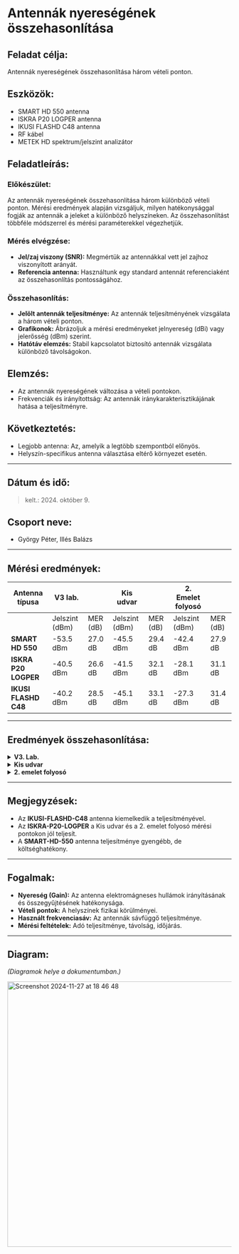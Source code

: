 # Antennák nyereségének összehasonlítása

## Feladat célja:
Antennák nyereségének összehasonlítása három vételi ponton.

## Eszközök:
- SMART HD 550 antenna 
- ISKRA P20 LOGPER antenna   
- IKUSI FLASHD C48 antenna
- RF kábel
- METEK HD spektrum/jelszint analizátor

## Feladatleírás:

### Előkészület:
Az antennák nyereségének összehasonlítása három különböző vételi ponton. Mérési eredmények alapján vizsgáljuk, milyen hatékonysággal fogják az antennák a jeleket a különböző helyszíneken. Az összehasonlítást többféle módszerrel és mérési paraméterekkel végezhetjük.

### Mérés elvégzése:
- **Jel/zaj viszony (SNR):** Megmértük az antennákkal vett jel zajhoz viszonyított arányát.
- **Referencia antenna:** Használtunk egy standard antennát referenciaként az összehasonlítás pontosságához.

### Összehasonlítás:
- **Jelölt antennák teljesítménye:** Az antennák teljesítményének vizsgálata a három vételi ponton.
- **Grafikonok:** Ábrázoljuk a mérési eredményeket jelnyereség (dBi) vagy jelerősség (dBm) szerint.
- **Hatótáv elemzés:** Stabil kapcsolatot biztosító antennák vizsgálata különböző távolságokon.

## Elemzés:
- Az antennák nyereségének változása a vételi pontokon.
- Frekvenciák és irányítottság: Az antennák iránykarakterisztikájának hatása a teljesítményre.

## Következtetés:
- Legjobb antenna: Az, amelyik a legtöbb szempontból előnyös.
- Helyszín-specifikus antenna választása eltérő környezet esetén.

---

## Dátum és idő:   
> kelt.: 2024. október 9.

## Csoport neve:   
- György Péter, Illés Balázs

---

## Mérési eredmények:

| Antenna típusa      | **V3 lab.**           |                  | **Kis udvar**       |                  | **2. Emelet folyosó** |                  |
|----------------------|-----------------------|------------------|---------------------|------------------|------------------------|------------------|
|                      | Jelszint (dBm)       | MER (dB)         | Jelszint (dBm)      | MER (dB)         | Jelszint (dBm)         | MER (dB)         |
| **SMART HD 550**     | -53.5 dBm            | 27.0 dB          | -45.5 dBm           | 29.4 dB          | -42.4 dBm              | 27.9 dB          |
| **ISKRA P20 LOGPER** | -40.5 dBm            | 26.6 dB          | -41.5 dBm           | 32.1 dB          | -28.1 dBm              | 31.1 dB          |
| **IKUSI FLASHD C48** | -40.2 dBm            | 28.5 dB          | -45.1 dBm           | 33.1 dB          | -27.3 dBm              | 31.4 dB          |

---

## Eredmények összehasonlítása:   

<details>
<summary><b>V3. Lab.</b></summary>
<ul>
  <li><b>IKUSI-FLASHD-C48:</b> Legjobb jelszint (-40.2 dBm), legmagasabb MER (28.5 dB).</li>
  <li><b>ISKRA-P20-LOGPER:</b> Közel azonos jelszint (-40.5 dBm), alacsonyabb MER (26.6 dB).</li>
  <li><b>SMART-HD-550:</b> Gyengébb teljesítmény (-53.5 dBm), elfogadható MER (27.0 dB).</li>
</ul>
</details>

<details>
<summary><b>Kis udvar</b></summary>
<ul>
  <li><b>IKUSI-FLASHD-C48:</b> Legjobb MER (33.1 dB), közepes jelszint (-45.1 dBm).</li>
  <li><b>ISKRA-P20-LOGPER:</b> Legjobb jelszint (-41.5 dBm), magas MER (32.1 dB).</li>
  <li><b>SMART-HD-550:</b> Gyengébb eredmények (-45.5 dBm, 29.4 dB).</li>
</ul>
</details>

<details>
<summary><b>2. emelet folyosó</b></summary>
<ul>
  <li><b>IKUSI-FLASHD-C48:</b> Legjobb jelszint (-27.3 dBm), legjobb MER (31.4 dB).</li>
  <li><b>ISKRA-P20-LOGPER:</b> Közel azonos jelszint (-28.1 dBm), magas MER (31.1 dB).</li>
  <li><b>SMART-HD-550:</b> Gyengébb eredmények (-42.4 dBm, 27.9 dB).</li>
</ul>
</details>

---

## Megjegyzések:
- Az **IKUSI-FLASHD-C48** antenna kiemelkedik a teljesítményével.
- Az **ISKRA-P20-LOGPER** a Kis udvar és a 2. emelet folyosó mérési pontokon jól teljesít.
- A **SMART-HD-550** antenna teljesítménye gyengébb, de költséghatékony.

---

## Fogalmak:

- **Nyereség (Gain):** Az antenna elektromágneses hullámok irányításának és összegyűjtésének hatékonysága.
- **Vételi pontok:** A helyszínek fizikai körülményei.
- **Használt frekvenciasáv:** Az antennák sávfüggő teljesítménye.
- **Mérési feltételek:** Adó teljesítménye, távolság, időjárás.

---

## Diagram:
_(Diagramok helye a dokumentumban.)_   

<img width="595" alt="Screenshot 2024-11-27 at 18 46 48" src="https://github.com/user-attachments/assets/889aa0f7-c18d-4738-8bb7-aef0ff10b2b4">

